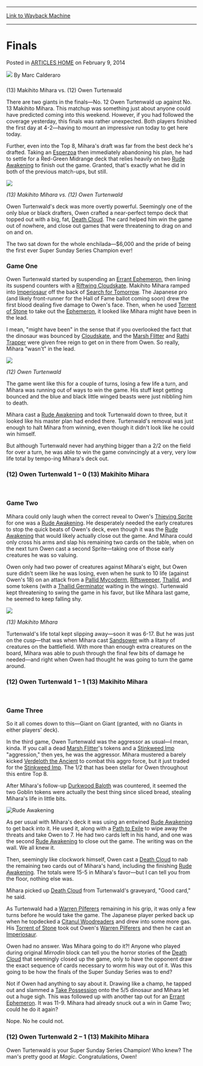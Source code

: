 
---
[Link to Wayback Machine](https://web.archive.org/web/20171029184646/https://magic.wizards.com/en/articles/archive/finals-2014-09-01)

[_metadata_:author]:- "Marc Calderaro"
[_metadata_:description]:- "(13) Makihito Mihara vs. (12) Owen Turtenwald There are two giants in the finals—No. 12 Owen Turtenwald up against No. 13 Makihito Mihara. This matchup was something just about anyone could have predicted coming into this weekend. However, if you had followed the coverage yesterday, this finals was rather unexpected. Both players finished the first day at 4-2—having to mount an impressive run today to get here today."
[_metadata_:generator]:- "Drupal 7 (http://drupal.org)"
[_metadata_:node]:- "293781"
[_metadata_:path_date]:- "2014-09-01"
[_metadata_:publish_date]:- "2014-02-09"
[_metadata_:source]:- "div-main-content"
[_metadata_:title]:- "Finals"
[_metadata_:wayback_capture_timestamp]:- "2017-10-29 18:46:46"
[_metadata_:wayback_raw_url]:- "https://web.archive.org/web/20171029184646id_/https://magic.wizards.com/en/articles/archive/finals-2014-09-01"
[_metadata_:wayback_url]:- "https://magic.wizards.com/en/articles/archive/finals-2014-09-01"
---


Finals
======



 Posted in [ARTICLES HOME](/en/articles)
 on February 9, 2014 






![](https://media.magic.wizards.com/styles/auth_small/public/images/person/calderaro.jpg)
By Marc Calderaro












### 
(13) Makihito Mihara vs. (12) Owen Turtenwald


There are two giants in the finals—No. 12 Owen Turtenwald up against No. 13 Makihito Mihara. This matchup was something just about anyone could have predicted coming into this weekend. However, if you had followed the coverage yesterday, this finals was rather unexpected. Both players finished the first day at 4-2—having to mount an impressive run today to get here today.


Further, even into the Top 8, Mihara's draft was far from the best deck he's drafted. Taking an [Esperzoa](http://gatherer.wizards.com/Pages/Card/Details.aspx?name=Esperzoa) then immediately abandoning his plan, he had to settle for a Red-Green Midrange deck that relies heavily on two [Rude Awakening](http://gatherer.wizards.com/Pages/Card/Details.aspx?name=Rude+Awakening) to finish out the game. Granted, that's exactly what he did in both of the previous match-ups, but still.



![](https://media.wizards.com/legacy/mtg/images/daily/events/sss14/f_all.jpg)
  
*(13) Makihito Mihara vs. (12) Owen Turtenwald* 
 

Owen Turtenwald's deck was more overtly powerful. Seemingly one of the only blue or black drafters, Owen crafted a near-perfect tempo deck that topped out with a big, fat, [Death Cloud](http://gatherer.wizards.com/Pages/Card/Details.aspx?name=Death+Cloud). The card helped him win the game out of nowhere, and close out games that were threatening to drag on and on and on.


The two sat down for the whole enchilada—$6,000 and the pride of being the first ever Super Sunday Series Champion ever!


### Game One


Owen Turtenwald started by suspending an [Errant Ephemeron](http://gatherer.wizards.com/Pages/Card/Details.aspx?name=Errant+Ephemeron), then lining its suspend counters with a [Riftwing Cloudskate](http://gatherer.wizards.com/Pages/Card/Details.aspx?name=Riftwing+Cloudskate). Makihito Mihara ramped into [Imperiosaur](http://gatherer.wizards.com/Pages/Card/Details.aspx?name=Imperiosaur) off the back of [Search for Tomorrow](http://gatherer.wizards.com/Pages/Card/Details.aspx?name=Search+for+Tomorrow). The Japanese pro (and likely front-runner for the Hall of Fame ballot coming soon) drew the first blood dealing five damage to Owen's face. Then, when he used [Torrent of Stone](http://gatherer.wizards.com/Pages/Card/Details.aspx?name=Torrent+of+Stone) to take out the [Ephemeron](http://gatherer.wizards.com/Pages/Card/Details.aspx?name=Ephemeron), it looked like Mihara might have been in the lead.


I mean, "might have been" in the sense that if you overlooked the fact that the dinosaur was bounced by [Cloudskate](http://gatherer.wizards.com/Pages/Card/Details.aspx?name=Cloudskate), and the [Marsh Flitter](http://gatherer.wizards.com/Pages/Card/Details.aspx?name=Marsh+Flitter) and [Rathi Trapper](http://gatherer.wizards.com/Pages/Card/Details.aspx?name=Rathi+Trapper) were given free reign to get on in there from Owen. So really, Mihara "wasn't" in the lead.



![](https://media.wizards.com/legacy/mtg/images/daily/events/sss14/f_owen.jpg)
  
*(12) Owen Turtenwald* 
 

The game went like this for a couple of turns, losing a few life a turn, and Mihara was running out of ways to win the game. His stuff kept getting bounced and the blue and black little winged beasts were just nibbling him to death.


Mihara cast a [Rude Awakening](http://gatherer.wizards.com/Pages/Card/Details.aspx?name=Rude+Awakening) and took Turtenwald down to three, but it looked like his master plan had ended there. Turtenwald's removal was just enough to halt Mihara from winning, even though it didn't look like he could win himself.


But although Turtenwald never had anything bigger than a 2/2 on the field for over a turn, he was able to win the game convincingly at a very, very low life total by tempo-ing Mihara's deck out.


### (12) Owen Turtenwald 1 – 0 (13) Makihito Mihara


 

### Game Two


Mihara could only laugh when the correct reveal to Owen's [Thieving Sprite](http://gatherer.wizards.com/Pages/Card/Details.aspx?name=Thieving+Sprite) for one was a [Rude Awakening](http://gatherer.wizards.com/Pages/Card/Details.aspx?name=Rude+Awakening). He desperately needed the early creatures to stop the quick beats of Owen's deck, even though it was the [Rude Awakening](http://gatherer.wizards.com/Pages/Card/Details.aspx?name=Rude+Awakening) that would likely actually close out the game. And Mihara could only cross his arms and slap his remaining two cards on the table, when on the next turn Owen cast a second Sprite—taking one of those early creatures he was so valuing.


Owen only had two power of creatures against Mihara's eight, but Owen sure didn't seem like he was losing, even when he sunk to 10 life (against Owen's 18) on an attack from a [Pallid Mycoderm](http://gatherer.wizards.com/Pages/Card/Details.aspx?name=Pallid+Mycoderm), [Riftsweeper](http://gatherer.wizards.com/Pages/Card/Details.aspx?name=Riftsweeper), [Thallid](http://gatherer.wizards.com/Pages/Card/Details.aspx?name=Thallid), and some tokens (with a [Thallid Germinator](http://gatherer.wizards.com/Pages/Card/Details.aspx?name=Thallid+Germinator) waiting in the wings). Turtenwald kept threatening to swing the game in his favor, but like Mihara last game, he seemed to keep falling shy.



![](https://media.wizards.com/legacy/mtg/images/daily/events/sss14/f_mihara.jpg)
  
*(13) Makihito Mihara* 
 

Turtenwald's life total kept slipping away—soon it was 6-17. But he was just on the cusp—that was when Mihara cast [Sandsower](http://gatherer.wizards.com/Pages/Card/Details.aspx?name=Sandsower) with a litany of creatures on the battlefield. With more than enough extra creatures on the board, Mihara was able to push through the final few bits of damage he needed—and right when Owen had thought he was going to turn the game around.


### (12) Owen Turtenwald 1 – 1 (13) Makihito Mihara


 

### Game Three


So it all comes down to this—Giant on Giant (granted, with no Giants in either players' deck).


In the third game, Owen Turtenwald was the aggressor as usual—I mean, kinda. If you call a dead [Marsh Flitter](http://gatherer.wizards.com/Pages/Card/Details.aspx?name=Marsh+Flitter)'s tokens and a [Stinkweed Imp](http://gatherer.wizards.com/Pages/Card/Details.aspx?name=Stinkweed+Imp) "aggression," then yes, he was the aggressor. Mihara mustered a barely kicked [Verdeloth the Ancient](http://gatherer.wizards.com/Pages/Card/Details.aspx?name=Verdeloth+the+Ancient) to combat this aggro force, but it just traded for the [Stinkweed Imp](http://gatherer.wizards.com/Pages/Card/Details.aspx?name=Stinkweed+Imp). The 1/2 that has been stellar for Owen throughout this entire Top 8.


After Mihara's follow-up [Durkwood Baloth](http://gatherer.wizards.com/Pages/Card/Details.aspx?name=Durkwood+Baloth) was countered, it seemed the two Goblin tokens were actually the best thing since sliced bread, stealing Mihara's life in little bits.



![Rude Awakening](http://gatherer.wizards.com/Handlers/Image.ashx?size=small&type=card&name=Rude%20Awakening&options=)

As per usual with Mihara's deck it was using an entwined [Rude Awakening](http://gatherer.wizards.com/Pages/Card/Details.aspx?name=Rude+Awakening) to get back into it. He used it, along with a [Path to Exile](http://gatherer.wizards.com/Pages/Card/Details.aspx?name=Path+to+Exile) to wipe away the threats and take Owen to 7. He had two cards left in his hand, and one was the second [Rude Awakening](http://gatherer.wizards.com/Pages/Card/Details.aspx?name=Rude+Awakening) to close out the game. The writing was on the wall. We all knew it.


Then, seemingly like clockwork himself, Owen cast a [Death Cloud](http://gatherer.wizards.com/Pages/Card/Details.aspx?name=Death+Cloud) to nab the remaining two cards out of Mihara's hand, including the finishing [Rude Awakening](http://gatherer.wizards.com/Pages/Card/Details.aspx?name=Rude+Awakening). The totals were 15-5 in Mihara's favor—but I can tell you from the floor, nothing else was.


Mihara picked up [Death Cloud](http://gatherer.wizards.com/Pages/Card/Details.aspx?name=Death+Cloud) from Turtenwald's graveyard, "Good card," he said.


As Turtenwald had a [Warren Pilferers](http://gatherer.wizards.com/Pages/Card/Details.aspx?name=Warren+Pilferers) remaining in his grip, it was only a few turns before he would take the game. The Japanese player perked back up when he topdecked a [Citanul Woodreaders](http://gatherer.wizards.com/Pages/Card/Details.aspx?name=Citanul+Woodreaders) and drew into some more gas. His [Torrent of Stone](http://gatherer.wizards.com/Pages/Card/Details.aspx?name=Torrent+of+Stone) took out Owen's [Warren Pilferers](http://gatherer.wizards.com/Pages/Card/Details.aspx?name=Warren+Pilferers) and then he cast an [Imperiosaur](http://gatherer.wizards.com/Pages/Card/Details.aspx?name=Imperiosaur).


Owen had no answer. Was Mihara going to do it?! Anyone who played during original *Mirrodin* block can tell you the horror stories of the [Death Cloud](http://gatherer.wizards.com/Pages/Card/Details.aspx?name=Death+Cloud) that seemingly closed up the game, only to have the opponent draw the exact sequence of cards necessary to worm his way out of it. Was this going to be how the finals of the Super Sunday Series was to end?


Not if Owen had anything to say about it. Drawing like a champ, he tapped out and slammed a [Take Possession](http://gatherer.wizards.com/Pages/Card/Details.aspx?name=Take+Possession) onto the 5/5 dinosaur and Mihara let out a huge sigh. This was followed up with another tap out for an [Errant Ephemeron](http://gatherer.wizards.com/Pages/Card/Details.aspx?name=Errant+Ephemeron). It was 11-9. Mihara had already snuck out a win in Game Two; could he do it again?


Nope. No he could not.


### (12) Owen Turtenwald 2 – 1 (13) Makihito Mihara


Owen Turtenwald is your Super Sunday Series Champion! Who knew? The man's pretty good at *Magic*. Congratulations, Owen!








